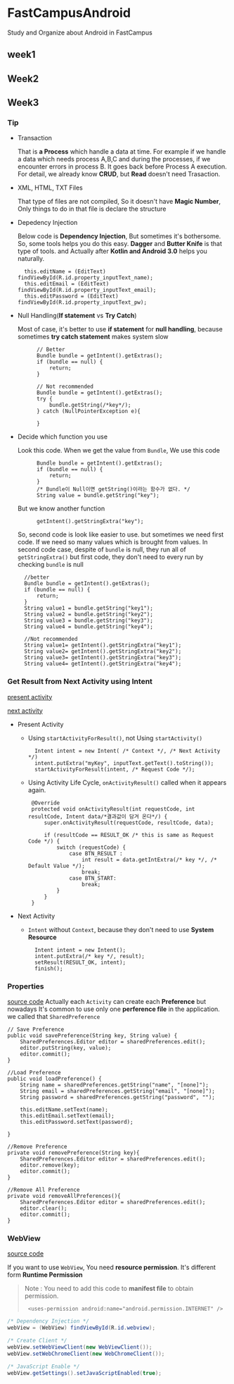 # FastCampusAndroid
Study and Organize about Android in FastCampus

## week1

## Week2

## Week3
### Tip
        
* Transaction

    That is **a Process** which handle a data at time. For example if we handle a data which needs process A,B,C
    and during the processes, if we encounter errors in process B. It goes back before Process A execution.
    For detail, we already know **CRUD**, but **Read** doesn't need Trasaction.

* XML, HTML, TXT Files

    That type of files are not compiled, So it doesn't have **Magic Number**, Only things to do in that file is declare the structure

* Depedency Injection

    Below code is **Dependency Injection**, But sometimes it's bothersome. So, some tools helps you do this easy. **Dagger** and **Butter Knife** is that type of tools.
    and Actually after **Kotlin and Android 3.0** helps you naturally. 
       
        this.editName = (EditText) findViewById(R.id.property_inputText_name);
        this.editEmail = (EditText) findViewById(R.id.property_inputText_email);
        this.editPassword = (EditText) findViewById(R.id.property_inputText_pw);

* Null Handling(**If statement** vs **Try Catch**)

    Most of case, it's better to use **if statement** for **null handling**, because sometimes **try catch statement** makes system slow
    
            // Better
            Bundle bundle = getIntent().getExtras();
            if (bundle == null) {
                return;
            }
 
            // Not recommended
            Bundle bundle = getIntent().getExtras();
            try {
                bundle.getString(/*key*/);           
            } catch (NullPointerException e){
                
            }

* Decide which function you use

    Look this code. When we get the value from `Bundle`, We use this code
    
            Bundle bundle = getIntent().getExtras();
            if (bundle == null) {
                return;
            }
            /* Bundle이 Null이면 getString()이라는 함수가 없다. */
            String value = bundle.getString("key");

    But we know another function 

            getIntent().getStringExtra("key");
    
    So, second code is look like easier to use. but sometimes we need first code.
    If we need so many values which is brought from values. In second code case, despite of `bundle` is null, they run all of `getStringExtra()`
    but first code, they don't need to every run by checking `bundle` is null
    
        //better
        Bundle bundle = getIntent().getExtras();
        if (bundle == null) {
            return;
        }
        String value1 = bundle.getString("key1");
        String value2 = bundle.getString("key2");
        String value3 = bundle.getString("key3");
        String value4 = bundle.getString("key4");
 
        //Not recommended
        String value1= getIntent().getStringExtra("key1");
        String value2= getIntent().getStringExtra("key2");
        String value3= getIntent().getStringExtra("key3");
        String value4= getIntent().getStringExtra("key4");
        
### Get Result from Next Activity using Intent 
[present activity](https://github.com/asfrom30/FastCampusAndroid/blob/master/app/src/main/java/com/doyoon/android/fastcampusandroid/week3/activitycontrol/ActivityControlMain.java)

[next activity](https://github.com/asfrom30/FastCampusAndroid/blob/master/app/src/main/java/com/doyoon/android/fastcampusandroid/week3/activitycontrol/ActivityControlSub.java)
+ Present Activity 

    + Using `startActivityForResult()`, not Using `startActivity()`

            Intent intent = new Intent( /* Context */, /* Next Activity */)
            intent.putExtra("myKey", inputText.getText().toString());
            startActivityForResult(intent, /* Request Code */);

    +  Using Activity Life Cycle, `onActivityResult()` called when it appears again.

            @Override
            protected void onActivityResult(int requestCode, int resultCode, Intent data/*결과값이 담겨 온다*/) {
                super.onActivityResult(requestCode, resultCode, data);
            
                if (resultCode == RESULT_OK /* this is same as Request Code */) {
                    switch (requestCode) {
                        case BTN_RESULT :
                            int result = data.getIntExtra(/* key */, /* Default Value */);
                            break;
                        case BTN_START:
                            break;
                    }
                }
            }

+ Next Activity
    + `Intent` without `Context`, because they don't need to use **System Resource**

            Intent intent = new Intent();
            intent.putExtra(/* key */, result);
            setResult(RESULT_OK, intent);
            finish();

### Properties
[source code](https://github.com/asfrom30/FastCampusAndroid/blob/master/app/src/main/java/com/doyoon/android/fastcampusandroid/week3/property/PropertyActivity.java)
Actually each `Activity` can create each **Preference** but nowadays It's common to use only one **perference file** in the application.
we called that `SharedPreference`

    // Save Preference
    public void savePreference(String key, String value) {
        SharedPreferences.Editor editor = sharedPreferences.edit();
        editor.putString(key, value);
        editor.commit();
    }
    
    //Load Preference
    public void loadPreference() {
        String name = sharedPreferences.getString("name", "[none]");
        String email = sharedPreferences.getString("email", "[none]");
        String password = sharedPreferences.getString("password", "");

        this.editName.setText(name);
        this.editEmail.setText(email);
        this.editPassword.setText(password);

    }
    
    //Remove Preference
    private void removePreference(String key){
        SharedPreferences.Editor editor = sharedPreferences.edit();
        editor.remove(key);
        editor.commit();
    }
    
    //Remove All Preference
    private void removeAllPreferences(){
        SharedPreferences.Editor editor = sharedPreferences.edit();
        editor.clear();
        editor.commit();
    }

  
  
### WebView
[source code](https://github.com/asfrom30/FastCampusAndroid/blob/master/app/src/main/java/com/doyoon/android/fastcampusandroid/week3/webview/WebViewMain.java)

If you want to use `WebView`, You need **resource permission**. It's different form **Runtime Permission**
> Note : You need to add this code to **manifest file** to obtain permission.
>```
>  <uses-permission android:name="android.permission.INTERNET" />
>```
```java
/* Dependency Injection */
webView = (WebView) findViewById(R.id.webview);

/* Create Client */
webView.setWebViewClient(new WebViewClient());
webView.setWebChromeClient(new WebChromeClient());

/* JavaScript Enable */
webView.getSettings().setJavaScriptEnabled(true);
```
